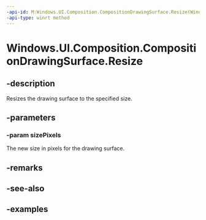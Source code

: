 ```yaml
---
-api-id: M:Windows.UI.Composition.CompositionDrawingSurface.Resize(Windows.Graphics.SizeInt32)
-api-type: winrt method
---
```


<!-- Method syntax.
public void CompositionDrawingSurface.Resize(SizeInt32 sizePixels)
-->

# Windows.UI.Composition.CompositionDrawingSurface.Resize

## -description
Resizes the drawing surface to the specified size.



## -parameters

### -param sizePixels
The new size in pixels for the drawing surface.

## -remarks

## -see-also

## -examples

